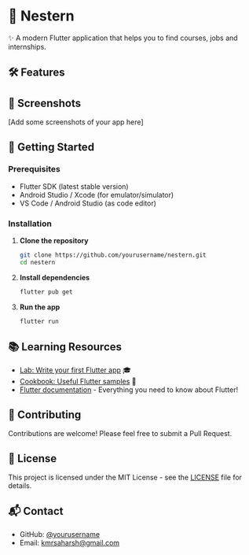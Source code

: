 # 🚀 Nestern

✨ A modern Flutter application that helps you to find courses, jobs and internships.

## 🛠️ Features


## 📱 Screenshots

[Add some screenshots of your app here]
  
## 🚀 Getting Started

### Prerequisites

- Flutter SDK (latest stable version)
- Android Studio / Xcode (for emulator/simulator)
- VS Code / Android Studio (as code editor) 

### Installation

1. **Clone the repository**
   ```bash
   git clone https://github.com/yourusername/nestern.git
   cd nestern
   ```

2. **Install dependencies**
   ```bash
   flutter pub get
   ```

3. **Run the app**
   ```bash
   flutter run
   ```

## 📚 Learning Resources

- [Lab: Write your first Flutter app](https://docs.flutter.dev/get-started/codelab) 🎓
- [Cookbook: Useful Flutter samples](https://docs.flutter.dev/cookbook) 📖
- [Flutter documentation](https://docs.flutter.dev/) - Everything you need to know about Flutter!

## 🤝 Contributing

Contributions are welcome! Please feel free to submit a Pull Request.

## 📄 License

This project is licensed under the MIT License - see the [LICENSE](LICENSE) file for details.

## 📬 Contact

- GitHub: [@yourusername](https://github.com/saharshkmr)
- Email: kmrsaharsh@gmail.com
